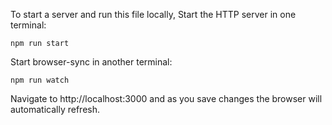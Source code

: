To start a server and run this file locally, Start the HTTP server in one terminal:

    npm run start

Start browser-sync in another terminal:

    npm run watch

Navigate to http://localhost:3000 and as you save changes the browser will automatically refresh.
